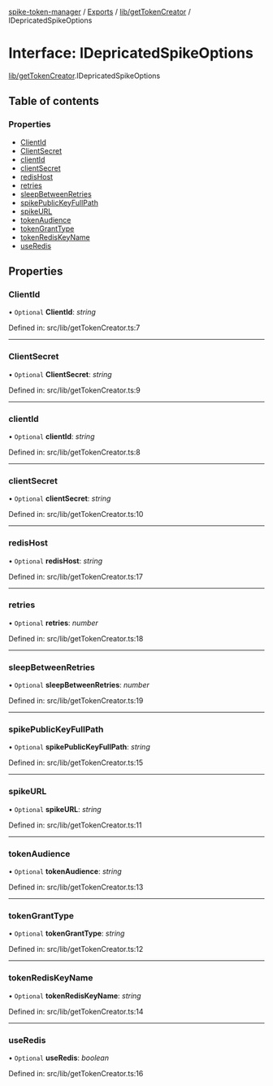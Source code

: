 [spike-token-manager](../README.md) / [Exports](../modules.md) / [lib/getTokenCreator](../modules/lib_gettokencreator.md) / IDepricatedSpikeOptions

# Interface: IDepricatedSpikeOptions

[lib/getTokenCreator](../modules/lib_gettokencreator.md).IDepricatedSpikeOptions

## Table of contents

### Properties

- [ClientId](lib_gettokencreator.idepricatedspikeoptions.md#clientid)
- [ClientSecret](lib_gettokencreator.idepricatedspikeoptions.md#clientsecret)
- [clientId](lib_gettokencreator.idepricatedspikeoptions.md#clientid)
- [clientSecret](lib_gettokencreator.idepricatedspikeoptions.md#clientsecret)
- [redisHost](lib_gettokencreator.idepricatedspikeoptions.md#redishost)
- [retries](lib_gettokencreator.idepricatedspikeoptions.md#retries)
- [sleepBetweenRetries](lib_gettokencreator.idepricatedspikeoptions.md#sleepbetweenretries)
- [spikePublicKeyFullPath](lib_gettokencreator.idepricatedspikeoptions.md#spikepublickeyfullpath)
- [spikeURL](lib_gettokencreator.idepricatedspikeoptions.md#spikeurl)
- [tokenAudience](lib_gettokencreator.idepricatedspikeoptions.md#tokenaudience)
- [tokenGrantType](lib_gettokencreator.idepricatedspikeoptions.md#tokengranttype)
- [tokenRedisKeyName](lib_gettokencreator.idepricatedspikeoptions.md#tokenrediskeyname)
- [useRedis](lib_gettokencreator.idepricatedspikeoptions.md#useredis)

## Properties

### ClientId

• `Optional` **ClientId**: *string*

Defined in: src/lib/getTokenCreator.ts:7

___

### ClientSecret

• `Optional` **ClientSecret**: *string*

Defined in: src/lib/getTokenCreator.ts:9

___

### clientId

• `Optional` **clientId**: *string*

Defined in: src/lib/getTokenCreator.ts:8

___

### clientSecret

• `Optional` **clientSecret**: *string*

Defined in: src/lib/getTokenCreator.ts:10

___

### redisHost

• `Optional` **redisHost**: *string*

Defined in: src/lib/getTokenCreator.ts:17

___

### retries

• `Optional` **retries**: *number*

Defined in: src/lib/getTokenCreator.ts:18

___

### sleepBetweenRetries

• `Optional` **sleepBetweenRetries**: *number*

Defined in: src/lib/getTokenCreator.ts:19

___

### spikePublicKeyFullPath

• `Optional` **spikePublicKeyFullPath**: *string*

Defined in: src/lib/getTokenCreator.ts:15

___

### spikeURL

• `Optional` **spikeURL**: *string*

Defined in: src/lib/getTokenCreator.ts:11

___

### tokenAudience

• `Optional` **tokenAudience**: *string*

Defined in: src/lib/getTokenCreator.ts:13

___

### tokenGrantType

• `Optional` **tokenGrantType**: *string*

Defined in: src/lib/getTokenCreator.ts:12

___

### tokenRedisKeyName

• `Optional` **tokenRedisKeyName**: *string*

Defined in: src/lib/getTokenCreator.ts:14

___

### useRedis

• `Optional` **useRedis**: *boolean*

Defined in: src/lib/getTokenCreator.ts:16
